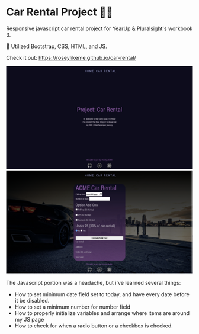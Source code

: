 # Car Rental Project 🚗💨

Responsive javascript car rental project for YearUp & Pluralsight's
workbook 3. 

🌱 Utilized Bootstrap, CSS, HTML, and JS.

Check it out: https://roseylikeme.github.io/car-rental/

<p>
  <img src="images/ss1-home.png" alt="Home Page" width="738">
  <img src="images/ss2-car-rental.png" alt="Car Rental Calculator Page" width="738">
</p>

The Javascript portion was a headache, but i've learned several things:
- How to set minimum date field set to today, and have every date before it
  be disabled.
- How to set a minimum number for number field
- How to properly initialize variables and arrange where items are around 
  my JS page
- How to check for when a radio button or a checkbox is checked.
